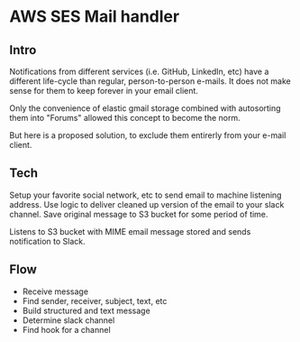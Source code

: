 # AWS SES Mail handler

## Intro

Notifications from different services (i.e. GitHub, LinkedIn, etc) have a different life-cycle than regular, person-to-person e-mails. It does not make sense for them to keep forever in your email client. 

Only the convenience of elastic gmail storage combined with autosorting them into "Forums" allowed this concept to become the norm.

But here is a proposed solution, to exclude them entirerly from your e-mail client.

## Tech

Setup your favorite social network, etc to send email to machine listening address.
Use logic to deliver cleaned up version of the email to your slack channel.
Save original message to S3 bucket for some period of time.

Listens to S3 bucket with MIME email message stored and sends notification to Slack.

## Flow

- Receive message
- Find sender, receiver, subject, text, etc
- Build structured and text message
- Determine slack channel
- Find hook for a channel

